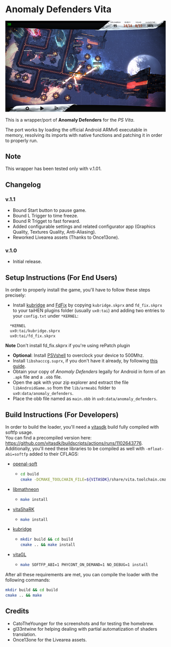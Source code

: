 # Anomaly Defenders Vita

<p align="center"><img src="./screenshots/game.png"></p>

This is a wrapper/port of <b>Anomaly Defenders</b> for the *PS Vita*.

The port works by loading the official Android ARMv6 executable in memory, resolving its imports with native functions and patching it in order to properly run.

## Note

This wrapper has been tested only with v.1.01.

## Changelog

### v.1.1

- Bound Start button to pause game.
- Bound L Trigger to time freeze.
- Bound R Trigget to fast forward.
- Added configurable settings and related configurator app (Graphics Quality, Textures Quality, Anti-Aliasing).
- Reworked Livearea assets (Thanks to Once13one).

### v.1.0

- Initial release.

## Setup Instructions (For End Users)

In order to properly install the game, you'll have to follow these steps precisely:

- Install [kubridge](https://github.com/TheOfficialFloW/kubridge/releases/) and [FdFix](https://github.com/TheOfficialFloW/FdFix/releases/) by copying `kubridge.skprx` and `fd_fix.skprx` to your taiHEN plugins folder (usually `ux0:tai`) and adding two entries to your `config.txt` under `*KERNEL`:
  
```
  *KERNEL
  ux0:tai/kubridge.skprx
  ux0:tai/fd_fix.skprx
```

**Note** Don't install fd_fix.skprx if you're using rePatch plugin

- **Optional**: Install [PSVshell](https://github.com/Electry/PSVshell/releases) to overclock your device to 500Mhz.
- Install `libshacccg.suprx`, if you don't have it already, by following [this guide](https://samilops2.gitbook.io/vita-troubleshooting-guide/shader-compiler/extract-libshacccg.suprx).
- Obtain your copy of *Anomaly Defenders* legally for Android in form of an `.apk` file and a `.obb` file.
- Open the apk with your zip explorer and extract the file `libAndroidGame.so` from the `lib/armeabi` folder to `ux0:data/anomaly_defenders`. 
- Place the obb file named as `main.obb` in `ux0:data/anomaly_defenders`.

## Build Instructions (For Developers)

In order to build the loader, you'll need a [vitasdk](https://github.com/vitasdk) build fully compiled with softfp usage.  
You can find a precompiled version here: https://github.com/vitasdk/buildscripts/actions/runs/1102643776.  
Additionally, you'll need these libraries to be compiled as well with `-mfloat-abi=softfp` added to their CFLAGS:

- [openal-soft](https://github.com/isage/openal-soft/tree/vita-1.19.1)

  - ```bash
    cd build
    cmake -DCMAKE_TOOLCHAIN_FILE=${VITASDK}/share/vita.toolchain.cmake -DCMAKE_BUILD_TYPE=Release -DCMAKE_C_FLAGS=-mfloat-abi=softfp .. && make install
    ```

- [libmathneon](https://github.com/Rinnegatamante/math-neon)

  - ```bash
    make install
    ```

- [vitaShaRK](https://github.com/Rinnegatamante/vitaShaRK)

  - ```bash
    make install
    ```

- [kubridge](https://github.com/TheOfficialFloW/kubridge)

  - ```bash
    mkdir build && cd build
    cmake .. && make install
    ```

- [vitaGL](https://github.com/Rinnegatamante/vitaGL)

  - ````bash
    make SOFTFP_ABI=1 PHYCONT_ON_DEMAND=1 NO_DEBUG=1 install
    ````

After all these requirements are met, you can compile the loader with the following commands:

```bash
mkdir build && cd build
cmake .. && make
```

## Credits

- CatoTheYounger for the screenshots and for testing the homebrew.
- gl33ntwine for helping dealing with partial automatization of shaders translation.
- Once13one for the Livearea assets.
